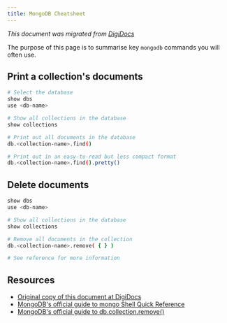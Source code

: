 ```yaml
---
title: MongoDB Cheatsheet
---
```


*This document was migrated from [DigiDocs](https://digipie.github.io/digidocs/mongodb/cheat-sheet/)*

The purpose of this page is to summarise key `mongodb` commands you will often use.

## Print a collection's documents

```bash
# Select the database
show dbs
use <db-name> 

# Show all collections in the database
show collections 

# Print out all documents in the database
db.<collection-name>.find() 

# Print out in an easy-to-read but less compact format
db.<collection-name>.find().pretty()
```

## Delete documents

```bash
show dbs
use <db-name> 

# Show all collections in the database
show collections 

# Remove all documents in the collection
db.<collection-name>.remove( { } )

# See reference for more information
```

## Resources

- [Original copy of this document at DigiDocs](https://digipie.github.io/digidocs/mongodb/cheat-sheet/)
- [MongoDB's official guide to mongo Shell Quick Reference](https://docs.mongodb.com/manual/reference/mongo-shell/)
- [MongoDB's official guide to db.collection.remove()](https://docs.mongodb.com/manual/reference/method/db.collection.remove/)